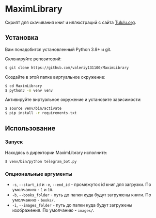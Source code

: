 # MaximLibrary

Скрипт для скачивания книг и иллюстраций с сайта [Tululu.org](https://https://tululu.org/).

## Установка
Вам понадобится установленный Python 3.6+ и git.

Склонируйте репозиторий:
```bash
$ git clone https://github.com/valeriy131100/MaximLibrary
```

Создайте в этой папке виртуальное окружение:
```bash
$ cd MaximLibrary
$ python3 -m venv venv
```

Активируйте виртуальное окружение и установите зависимости:
```bash
$ source venv/bin/activate
$ pip install -r requirements.txt
```

## Использование

### Запуск
Находясь в директории MaximLibrary исполните:
```bash
$ venv/bin/python telegram_bot.py
```

### Опциональные аргументы
* `-s`, `--start_id` и `-e`, `--end_id` - промежуток id книг для загрузки. По умолчанию - `1` и `10`.
* `-b`, `--books_folder` - путь до папки куда будут загружены книги. По умолчанию - `books/`.
* `-i`, `--images_folder` - путь до папки куда будут загружены изображения. По умолчанию - `images/`.
